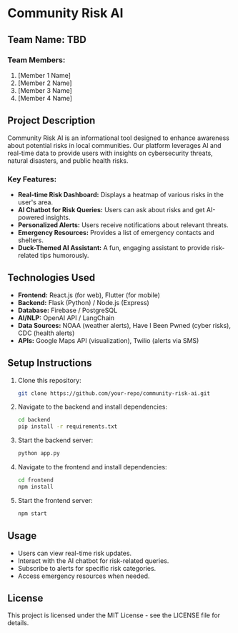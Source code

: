 # Community Risk AI

## Team Name: TBD

### Team Members:
1. [Member 1 Name]
2. [Member 2 Name]
3. [Member 3 Name]
4. [Member 4 Name]

## Project Description
Community Risk AI is an informational tool designed to enhance awareness about potential risks in local communities. Our platform leverages AI and real-time data to provide users with insights on cybersecurity threats, natural disasters, and public health risks.

### Key Features:
- **Real-time Risk Dashboard:** Displays a heatmap of various risks in the user's area.
- **AI Chatbot for Risk Queries:** Users can ask about risks and get AI-powered insights.
- **Personalized Alerts:** Users receive notifications about relevant threats.
- **Emergency Resources:** Provides a list of emergency contacts and shelters.
- **Duck-Themed AI Assistant:** A fun, engaging assistant to provide risk-related tips humorously.

## Technologies Used
- **Frontend:** React.js (for web), Flutter (for mobile)
- **Backend:** Flask (Python) / Node.js (Express)
- **Database:** Firebase / PostgreSQL
- **AI/NLP:** OpenAI API / LangChain
- **Data Sources:** NOAA (weather alerts), Have I Been Pwned (cyber risks), CDC (health alerts)
- **APIs:** Google Maps API (visualization), Twilio (alerts via SMS)

## Setup Instructions
1. Clone this repository:
   ```sh
   git clone https://github.com/your-repo/community-risk-ai.git
   ```
2. Navigate to the backend and install dependencies:
   ```sh
   cd backend
   pip install -r requirements.txt
   ```
3. Start the backend server:
   ```sh
   python app.py
   ```
4. Navigate to the frontend and install dependencies:
   ```sh
   cd frontend
   npm install
   ```
5. Start the frontend server:
   ```sh
   npm start
   ```

## Usage
- Users can view real-time risk updates.
- Interact with the AI chatbot for risk-related queries.
- Subscribe to alerts for specific risk categories.
- Access emergency resources when needed.

## License
This project is licensed under the MIT License - see the LICENSE file for details.

